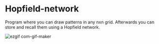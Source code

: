 # Hopfield-network
Program where you can draw patterns in any nxn grid. Afterwards you can store and recall them using a Hopfield network.


![ezgif com-gif-maker](https://user-images.githubusercontent.com/46810092/112556654-f3e95f00-8dca-11eb-91e7-65e5660d83e7.gif)
